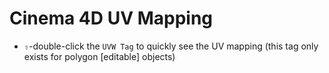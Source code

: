 # Cinema 4D UV Mapping

- `⇧`-double-click the `UVW Tag` to quickly see the UV mapping (this tag only exists for polygon [editable] objects)

